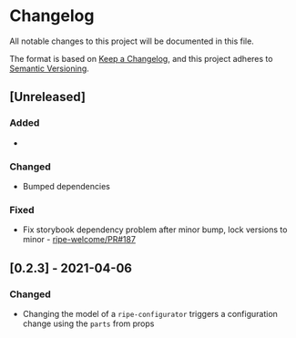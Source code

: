 # Changelog

All notable changes to this project will be documented in this file.

The format is based on [Keep a Changelog](https://keepachangelog.com/en/1.0.0/),
and this project adheres to [Semantic Versioning](https://semver.org/spec/v2.0.0.html).

## [Unreleased]

### Added

*

### Changed

* Bumped dependencies

### Fixed

* Fix storybook dependency problem after minor bump, lock versions to minor - [ripe-welcome/PR#187](https://github.com/ripe-tech/ripe-welcome/pull/187)

## [0.2.3] - 2021-04-06

### Changed

* Changing the model of a `ripe-configurator` triggers a configuration change using the `parts` from props
